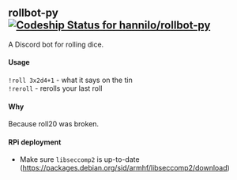 ## rollbot-py [![Codeship Status for hannilo/rollbot-py](https://app.codeship.com/projects/655e1f20-738f-0138-a99b-4a57b38f5eba/status?branch=master)](https://app.codeship.com/projects/395772)
A Discord bot for rolling dice.

#### Usage
`!roll 3x2d4+1` - what it says on the tin  
`!reroll` - rerolls your last roll 

#### Why
Because roll20 was broken.

#### RPi deployment
* Make sure `libseccomp2` is up-to-date (https://packages.debian.org/sid/armhf/libseccomp2/download)

